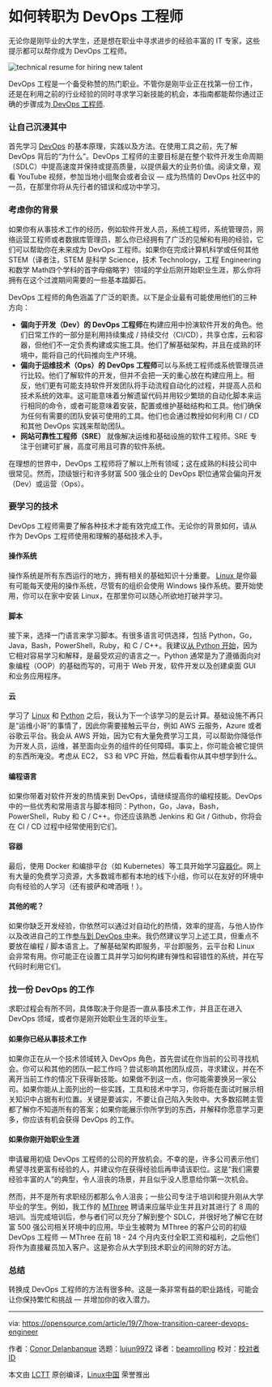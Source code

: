 [#]: collector: (lujun9972)
[#]: translator: (beamrolling)
[#]: reviewer: ( )
[#]: publisher: ( )
[#]: url: ( )
[#]: subject: (How to transition into a career as a DevOps engineer)
[#]: via: (https://opensource.com/article/19/7/how-transition-career-devops-engineer)
[#]: author: (Conor Delanbanque https://opensource.com/users/cdelanbanquehttps://opensource.com/users/daniel-ohhttps://opensource.com/users/herontheclihttps://opensource.com/users/marcobravohttps://opensource.com/users/cdelanbanque)

如何转职为 DevOps 工程师 
======
无论你是刚毕业的大学生，还是想在职业中寻求进步的经验丰富的 IT 专家，这些提示都可以帮你成为 DevOps 工程师。  

![technical resume for hiring new talent][1]

DevOps 工程是一个备受称赞的热门职业。不管你是刚毕业正在找第一份工作，还是在利用之前的行业经验的同时寻求学习新技能的机会，本指南都能帮你通过正确的步骤成为[ DevOps 工程师][2].

### 让自己沉浸其中 

首先学习  [DevOps][3] 的基本原理，实践以及方法。在使用工具之前，先了解 DevOps 背后的“为什么”。DevOps 工程师的主要目标是在整个软件开发生命周期（SDLC）中提高速度并保持或提高质量，以提供最大的业务价值。阅读文章，观看 YouTube 视频，参加当地小组聚会或者会议 — 成为热情的 DevOps 社区中的一员，在那里你将从先行者的错误和成功中学习。 

### 考虑你的背景 

如果你有从事技术工作的经历，例如软件开发人员，系统工程师，系统管理员，网络运营工程师或者数据库管理员，那么你已经拥有了广泛的见解和有用的经验，它们可以帮助你在未来成为 DevOps 工程师。如果你在完成计算机科学或任何其他 STEM（译者注，STEM 是科学 Science，技术 Technology，工程 Engineering 和数学 Math四个学科的首字母缩略字）领域的学业后刚开始职业生涯，那么你将拥有在这个过渡期间需要的一些基本踏脚石。 

DevOps 工程师的角色涵盖了广泛的职责。以下是企业最有可能使用他们的三种方向：

* **偏向于开发（Dev）的 DevOps 工程师**在构建应用中扮演软件开发的角色。他们日常工作的一部分是利用持续集成 / 持续交付（CI/CD），共享仓库，云和容器，但他们不一定负责构建或实施工具。他们了解基础架构，并且在成熟的环境中，能将自己的代码推向生产环境。
* **偏向于运维技术（Ops）的 DevOps 工程师**可以与系统工程师或系统管理员进行比较。他们了解软件的开发，但并不会把一天的重心放在构建应用上。相反，他们更有可能支持软件开发团队将手动流程自动化的过程，并提高人员和技术系统的效率。这可能意味着分解遗留代码并用较少繁琐的自动化脚本来运行相同的命令，或者可能意味着安装，配置或维护基础结构和工具。他们确保为任何有需要的团队安装可使用的工具。他们也会通过教授如何利用 CI / CD 和其他 DevOps 实践来帮助团队。
* **网站可靠性工程师（SRE）** 就像解决运维和基础设施的软件工程师。SRE 专注于创建可扩展，高度可用且可靠的软件系统。



在理想的世界中，DevOps 工程师将了解以上所有领域；这在成熟的科技公司中很常见。然而，顶级银行和许多财富 500 强企业的 DevOps 职位通常会偏向开发（Dev）或运营（Ops）。

### 要学习的技术

DevOps 工程师需要了解各种技术才能有效完成工作。无论你的背景如何，请从作为 DevOps 工程师使用和理解的基础技术入手。

#### 操作系统

操作系统是所有东西运行的地方，拥有相关的基础知识十分重要。 [Linux ][4]是你最有可能每天使用的操作系统，尽管有的组织会使用 Windows 操作系统。要开始使用，你可以在家中安装 Linux，在那里你可以随心所欲地打破并学习。

#### 脚本

接下来，选择一门语言来学习脚本。有很多语言可供选择，包括 Python，Go，Java，Bash，PowerShell，Ruby，和 C / C++。我建议[从 Python 开始][5]，因为它相对容易学习和解释，是最受欢迎的语言之一。Python 通常是为了遵循面向对象编程（OOP）的基础而写的，可用于 Web 开发，软件开发以及创建桌面 GUI 和业务应用程序。

#### 云

学习了 [Linux][4] 和 [Python][5] 之后，我认为下一个该学习的是云计算。基础设施不再只是“运维小哥”的事情了，因此你需要接触云平台，例如 AWS 云服务，Azure 或者谷歌云平台。我会从 AWS 开始，因为它有大量免费学习工具，可以帮助你降低作为开发人员，运维，甚至面向业务的组件的任何障碍。事实上，你可能会被它提供的东西所淹没。考虑从 EC2， S3 和 VPC 开始，然后看看你从其中想学到什么。

#### 编程语言

如果你带着对软件开发的热情来到 DevOps，请继续提高你的编程技能。DevOps 中的一些优秀和常用语言与脚本相同：Python，Go，Java，Bash，PowerShell，Ruby 和 C / C++。你还应该熟悉 Jenkins 和 Git / Github，你将会在 CI / CD 过程中经常使用到它们。

#### 容器

最后，使用 Docker 和编排平台（如 Kubernetes）等工具开始学习[容器化][6]。网上有大量的免费学习资源，大多数城市都有本地的线下小组，你可以在友好的环境中向有经验的人学习（还有披萨和啤酒哦！）。

#### 其他的呢？

如果你缺乏开发经验，你依然可以通过对自动化的热情，效率的提高，与他人协作以及改进自己的工作[参与到 DevOps 中][3]来。我仍然建议学习上述工具，但重点不要放在编程 / 脚本语言上。了解基础架构即服务，平台即服务，云平台和 Linux 会非常有用。你可能正在设置工具并学习如何构建有弹性和容错性的系统，并在写代码时利用它们。

### 找一份 DevOps 的工作

求职过程会有所不同，具体取决于你是否一直从事技术工作，并且正在进入 DevOps 领域，或者你是刚开始职业生涯的毕业生。

#### 如果你已经从事技术工作

如果你正在从一个技术领域转入 DevOps 角色，首先尝试在你当前的公司寻找机会。你可以和其他的团队一起工作吗？尝试影响其他团队成员，寻求建议，并在不离开当前工作的情况下获得新技能。如果做不到这一点，你可能需要换另一家公司。如果你能从上面列出的一些实践，工具和技术中学习，你将能在面试时展示相关知识中占据有利位置。关键是要诚实，不要让自己陷入失败中。大多数招聘主管都了解你不知道所有的答案；如果你能展示你所学到的东西，并解释你愿意学习更多，你应该有机会获得 DevOps 的工作。

#### 如果你刚开始职业生涯

申请雇用初级 DevOps 工程师的公司的开放机会。不幸的是，许多公司表示他们希望寻找更富有经验的人，并建议你在获得经验后再申请该职位。这是“我们需要经验丰富的人”的典型，令人沮丧的场景，并且似乎没人愿意给你第一次机会。

然而，并不是所有求职经历都那么令人沮丧；一些公司专注于培训和提升刚从大学毕业的学生。例如，我工作的 [MThree][7] 聘请来应届毕业生并且对其进行了 8 周的培训。当完成培训后，参与者们可以充分了解到整个 SDLC，并很好地了解它在财富 500 强公司相关环境中的应用。毕业生被聘为 MThree 的客户公司的初级 DevOps 工程师 — MThree 在前 18 - 24 个月内支付全职工资和福利，之后他们将作为直接雇员加入客户。这是弥合从大学到技术职业的间隙的好方法。

### 总结

转换成 DevOps 工程师的方法有很多种。这是一条非常有益的职业路线，可能会让你保持繁忙和挑战 — 并增加你的收入潜力。

--------------------------------------------------------------------------------

via: https://opensource.com/article/19/7/how-transition-career-devops-engineer

作者：[Conor Delanbanque][a]
选题：[lujun9972][b]
译者：[beamrolling](https://github.com/beamrolling)
校对：[校对者ID](https://github.com/校对者ID)

本文由 [LCTT](https://github.com/LCTT/TranslateProject) 原创编译，[Linux中国](https://linux.cn/) 荣誉推出

[a]: https://opensource.com/users/cdelanbanquehttps://opensource.com/users/daniel-ohhttps://opensource.com/users/herontheclihttps://opensource.com/users/marcobravohttps://opensource.com/users/cdelanbanque
[b]: https://github.com/lujun9972
[1]: https://opensource.com/sites/default/files/styles/image-full-size/public/lead-images/hiring_talent_resume_job_career.png?itok=Ci_ulYAH (technical resume for hiring new talent)
[2]: https://opensource.com/article/19/7/devops-vs-sysadmin
[3]: https://opensource.com/resources/devops
[4]: https://opensource.com/resources/linux
[5]: https://opensource.com/resources/python
[6]: https://opensource.com/article/18/8/sysadmins-guide-containers
[7]: https://www.mthreealumni.com/
